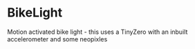 # BikeLight
 Motion activated bike light - this uses a TinyZero with an inbuilt accelerometer and some neopixles
